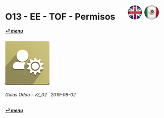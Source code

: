 # O13 - EE - TOF - Permisos &nbsp;&nbsp;&nbsp;&nbsp; [![en-uk](/doc/img/en-uk_flag_button_small.png)](/en-uk/o13/ee/tof/en-uk-o13-ee-tof-timeoff-guides.md) [ ![es-mx](/doc/img/es-mx_flag_button_small.png)](/es-mx/o13/ee/tof/es-mx-o13-ee-tof-timeoff-guides.md)
#### [_&#x23CE; menu_](/es-mx/o13/ee/es-mx-o13-ee-guides-menu.md)  
### ![tof](/doc/img/timeoff.png)
	
###### Guías Odoo - v2_02 &nbsp; 2019-08-02  
**[_&#x23CE; menu_](/es-mx/o13/ee/es-mx-o13-ee-guides-menu.md)**  
